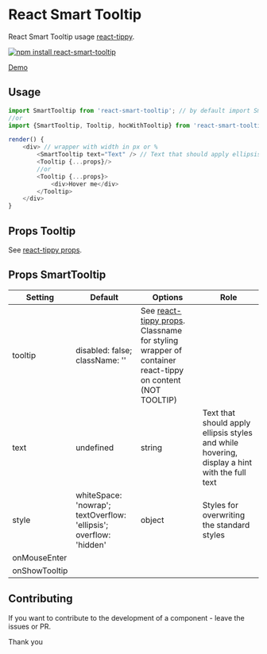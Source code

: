 # React Smart Tooltip
React Smart Tooltip usage [react-tippy](https://github.com/tvkhoa/react-tippy).

[![npm install react-smart-tooltip](https://nodei.co/npm/react-smart-tooltip.png?mini=true)](https://npmjs.org/package/react-smart-tooltip/)

[Demo](https://ethorz.github.io/react-smart-tooltip)

## Usage

```javascript
import SmartTooltip from 'react-smart-tooltip'; // by default import SmartTooltip
//or
import {SmartTooltip, Tooltip, hocWithTooltip} from 'react-smart-tooltip'; // Tooltip - react-tippy, hocWithTooltip - react-tippy HOC. See docs of react-tippy

render() {
    <div> // wrapper with width in px or %
	    <SmartTooltip text="Text" /> // Text that should apply ellipsis styles and while hovering, display a hint with the full text
	    <Tooltip {...props}/>
	    //or
	    <Tooltip {...props}>
	        <div>Hover me</div>
	    </Tooltip>
	</div>
}
```

## Props Tooltip

See [react-tippy props](https://github.com/tvkhoa/react-tippy#props).

## Props SmartTooltip

|Setting|Default|Options|Role|
|--- |--- |--- |--- |
|tooltip|disabled: false; className: ''|See [react-tippy props](https://github.com/tvkhoa/react-tippy#props). Classname for styling wrapper of container react-tippy on content (NOT TOOLTIP) |
|text|undefined|string|Text that should apply ellipsis styles and while hovering, display a hint with the full text|
|style|whiteSpace: 'nowrap'; textOverflow: 'ellipsis'; overflow: 'hidden'|object|Styles for overwriting the standard styles
|onMouseEnter||||On mouse enter handler|
|onShowTooltip||||Callback after on mouse enter then tooltip show|


## Contributing

If you want to contribute to the development of a component - leave the issues or PR.

Thank you